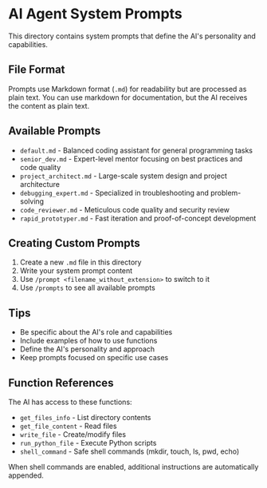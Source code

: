 # AI Agent System Prompts

This directory contains system prompts that define the AI's personality and capabilities.

## File Format

Prompts use Markdown format (`.md`) for readability but are processed as plain text.
You can use markdown for documentation, but the AI receives the content as plain text.

## Available Prompts

- `default.md` - Balanced coding assistant for general programming tasks
- `senior_dev.md` - Expert-level mentor focusing on best practices and code quality
- `project_architect.md` - Large-scale system design and project architecture  
- `debugging_expert.md` - Specialized in troubleshooting and problem-solving
- `code_reviewer.md` - Meticulous code quality and security review
- `rapid_prototyper.md` - Fast iteration and proof-of-concept development

## Creating Custom Prompts

1. Create a new `.md` file in this directory
2. Write your system prompt content
3. Use `/prompt <filename_without_extension>` to switch to it
4. Use `/prompts` to see all available prompts

## Tips

- Be specific about the AI's role and capabilities
- Include examples of how to use functions
- Define the AI's personality and approach
- Keep prompts focused on specific use cases

## Function References

The AI has access to these functions:
- `get_files_info` - List directory contents
- `get_file_content` - Read files
- `write_file` - Create/modify files  
- `run_python_file` - Execute Python scripts
- `shell_command` - Safe shell commands (mkdir, touch, ls, pwd, echo)

When shell commands are enabled, additional instructions are automatically appended.
